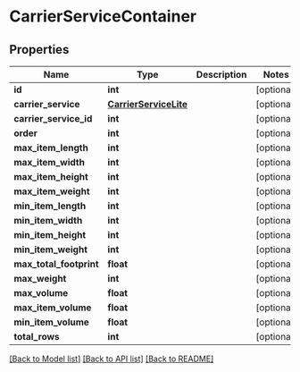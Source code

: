 # CarrierServiceContainer

## Properties
Name | Type | Description | Notes
------------ | ------------- | ------------- | -------------
**id** | **int** |  | [optional] 
**carrier_service** | [**CarrierServiceLite**](CarrierServiceLite.md) |  | [optional] 
**carrier_service_id** | **int** |  | [optional] 
**order** | **int** |  | [optional] 
**max_item_length** | **int** |  | [optional] 
**max_item_width** | **int** |  | [optional] 
**max_item_height** | **int** |  | [optional] 
**max_item_weight** | **int** |  | [optional] 
**min_item_length** | **int** |  | [optional] 
**min_item_width** | **int** |  | [optional] 
**min_item_height** | **int** |  | [optional] 
**min_item_weight** | **int** |  | [optional] 
**max_total_footprint** | **float** |  | [optional] 
**max_weight** | **int** |  | [optional] 
**max_volume** | **float** |  | [optional] 
**max_item_volume** | **float** |  | [optional] 
**min_item_volume** | **float** |  | [optional] 
**total_rows** | **int** |  | [optional] 

[[Back to Model list]](../README.md#documentation-for-models) [[Back to API list]](../README.md#documentation-for-api-endpoints) [[Back to README]](../README.md)


